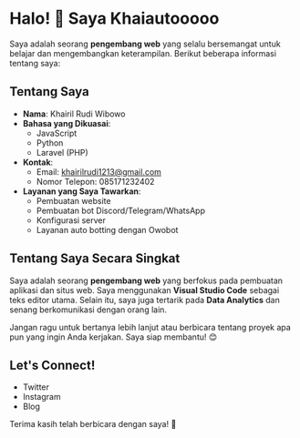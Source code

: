 # Halo! 👋 Saya Khaiautooooo

Saya adalah seorang **pengembang web** yang selalu bersemangat untuk belajar dan mengembangkan keterampilan. Berikut beberapa informasi tentang saya:

## Tentang Saya
- **Nama**: Khairil Rudi Wibowo
- **Bahasa yang Dikuasai**:
  - JavaScript
  - Python
  - Laravel (PHP)
- **Kontak**:
  - Email: khairilrudi1213@gmail.com
  - Nomor Telepon: 085171232402
- **Layanan yang Saya Tawarkan**:
  - Pembuatan website
  - Pembuatan bot Discord/Telegram/WhatsApp
  - Konfigurasi server
  - Layanan auto botting dengan Owobot

## Tentang Saya Secara Singkat
Saya adalah seorang **pengembang web** yang berfokus pada pembuatan aplikasi dan situs web. Saya menggunakan **Visual Studio Code** sebagai teks editor utama. Selain itu, saya juga tertarik pada **Data Analytics** dan senang berkomunikasi dengan orang lain.

Jangan ragu untuk bertanya lebih lanjut atau berbicara tentang proyek apa pun yang ingin Anda kerjakan. Saya siap membantu! 😊

## Let's Connect!
- Twitter
- Instagram
- Blog

Terima kasih telah berbicara dengan saya! 🌟

